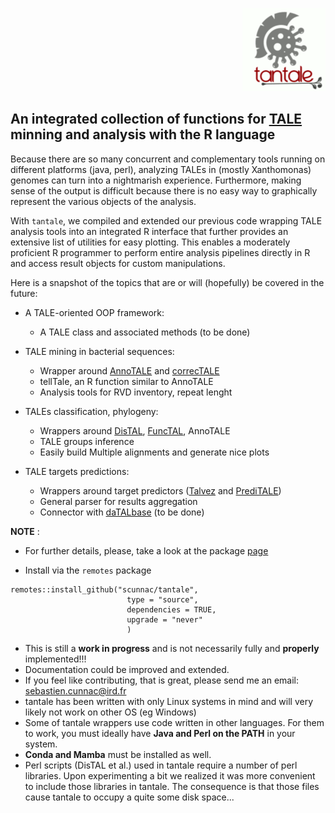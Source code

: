 <p align="right">
  <img src="./man/figures/tantale_logo_small.gif">

## An integrated collection of functions for [TALE](https://en.wikipedia.org/wiki/Transcription_activator-like_effector) minning and analysis with the R language


Because there are so many concurrent and complementary tools running on different platforms (java, perl), analyzing TALEs in (mostly Xanthomonas) genomes can turn into a nightmarish experience. Furthermore, making sense of the output is difficult because there is no easy way to graphically represent the various objects of the analysis.

With `tantale`, we compiled and extended our previous code wrapping TALE analysis tools into an integrated R interface that further provides an extensive list of utilities for easy plotting. This enables a moderately proficient R programmer to perform entire analysis pipelines directly in R and access result objects for custom manipulations.

Here is a snapshot of the topics that are or will (hopefully) be covered in the future:


- A TALE-oriented OOP framework:
    - A TALE class and associated methods (to be done)


- TALE mining in bacterial sequences:
    - Wrapper around [AnnoTALE](https://doi.org/10.1038/srep21077) and [correcTALE](https://doi.org/10.1186/s12864-023-09228-1)
    - tellTale, an R function similar to AnnoTALE
    - Analysis tools for RVD inventory, repeat lenght


- TALEs classification, phylogeny:
    - Wrappers around [DisTAL](https://doi.org/10.3389/fpls.2015.00545), [FuncTAL](https://doi.org/10.3389/fpls.2015.00545), AnnoTALE
    - TALE groups inference
    - Easily build Multiple alignments and generate nice plots


- TALE targets predictions:
    - Wrappers around target predictors ([Talvez](https://doi.org/10.1371/journal.pone.0068464) and [PrediTALE](https://doi.org/10.1371/journal.pcbi.1007206))
    - General parser for results aggregation
    - Connector with [daTALbase](https://doi.org/10.1094/MPMI-06-17-0153-FI) (to be done)



**NOTE** :

- For further details, please, take a look at the package [page](https://scunnac.github.io/tantale)

- Install via the `remotes` package

```
remotes::install_github("scunnac/tantale",
                          type = "source",
                          dependencies = TRUE,
                          upgrade = "never"
                          )
```

- This is still a **work in progress** and is not necessarily fully and **properly** implemented!!!
- Documentation could be improved and extended.
- If you feel like contributing, that is great, please send me an email: sebastien.cunnac@ird.fr
- tantale has been written with only Linux systems in mind and will very likely not work on other OS (eg Windows)
- Some of tantale wrappers use code written in other languages. For them to work, you must ideally have **Java and Perl on the PATH** in your system.
- **Conda and Mamba** must be installed as well.
- Perl scripts (DisTAL et al.) used in tantale require a number of perl libraries. Upon experimenting a bit we realized it was more convenient to include those libraries in tantale. The consequence is that those files cause tantale to occupy a quite some disk space...
    
    

